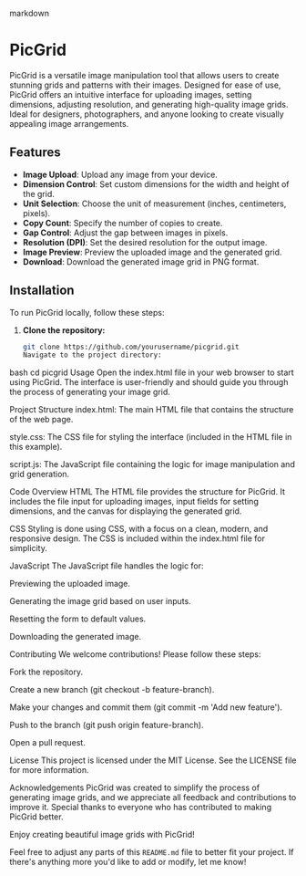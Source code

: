 markdown

# PicGrid

PicGrid is a versatile image manipulation tool that allows users to create stunning grids and patterns with their images. Designed for ease of use, PicGrid offers an intuitive interface for uploading images, setting dimensions, adjusting resolution, and generating high-quality image grids. Ideal for designers, photographers, and anyone looking to create visually appealing image arrangements.

## Features

- **Image Upload**: Upload any image from your device.
- **Dimension Control**: Set custom dimensions for the width and height of the grid.
- **Unit Selection**: Choose the unit of measurement (inches, centimeters, pixels).
- **Copy Count**: Specify the number of copies to create.
- **Gap Control**: Adjust the gap between images in pixels.
- **Resolution (DPI)**: Set the desired resolution for the output image.
- **Image Preview**: Preview the uploaded image and the generated grid.
- **Download**: Download the generated image grid in PNG format.

## Installation

To run PicGrid locally, follow these steps:

1. **Clone the repository:**
   ```bash
   git clone https://github.com/yourusername/picgrid.git
   Navigate to the project directory:
   ```

bash
cd picgrid
Usage
Open the index.html file in your web browser to start using PicGrid. The interface is user-friendly and should guide you through the process of generating your image grid.

Project Structure
index.html: The main HTML file that contains the structure of the web page.

style.css: The CSS file for styling the interface (included in the HTML file in this example).

script.js: The JavaScript file containing the logic for image manipulation and grid generation.

Code Overview
HTML
The HTML file provides the structure for PicGrid. It includes the file input for uploading images, input fields for setting dimensions, and the canvas for displaying the generated grid.

CSS
Styling is done using CSS, with a focus on a clean, modern, and responsive design. The CSS is included within the index.html file for simplicity.

JavaScript
The JavaScript file handles the logic for:

Previewing the uploaded image.

Generating the image grid based on user inputs.

Resetting the form to default values.

Downloading the generated image.

Contributing
We welcome contributions! Please follow these steps:

Fork the repository.

Create a new branch (git checkout -b feature-branch).

Make your changes and commit them (git commit -m 'Add new feature').

Push to the branch (git push origin feature-branch).

Open a pull request.

License
This project is licensed under the MIT License. See the LICENSE file for more information.

Acknowledgements
PicGrid was created to simplify the process of generating image grids, and we appreciate all feedback and contributions to improve it. Special thanks to everyone who has contributed to making PicGrid better.

Enjoy creating beautiful image grids with PicGrid!

Feel free to adjust any parts of this `README.md` file to better fit your project. If there's anything more you'd like to add or modify, let me know!

